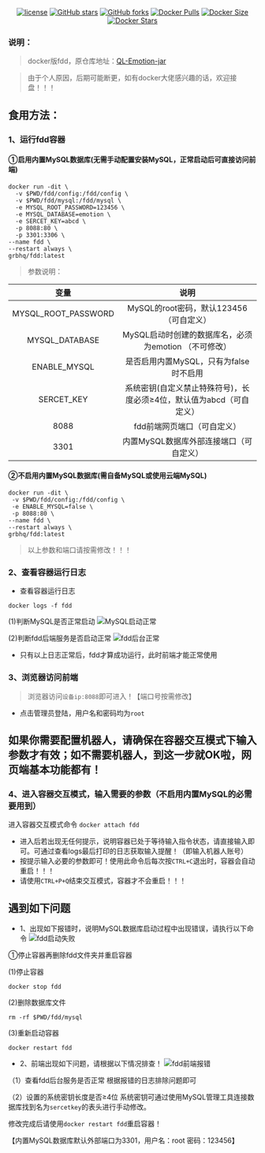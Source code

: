 <p align="center">
    <a href="https://github.com/grbnb/fdd-docker"><img src="https://img.shields.io/pypi/l/daily?style=plastic" alt="license"></a>
    <a href="https://github.com/grbnb/fdd-docker"><img src="https://img.shields.io/github/stars/grbnb/fdd-docker.svg?logo=github&style=plastic" alt="GitHub stars"></a>
    <a href="https://github.com/grbnb/fdd-docker"><img src="https://img.shields.io/github/forks/grbnb/fdd-docker.svg?logo=github&style=plastic" alt="GitHub forks"></a>
    <a href="https://hub.docker.com/r/grbhq/fdd"><img src="https://img.shields.io/docker/pulls/grbhq/fdd?logo=docker&style=plastic" alt="Docker Pulls"></a>
    <a href="https://hub.docker.com/r/grbhq/fdd/"><img src="https://img.shields.io/docker/image-size/grbhq/fdd?logo=docker&style=plastic" alt="Docker Size"></a>
    <a href="https://hub.docker.com/r/grbhq/fdd/"><img src="https://img.shields.io/docker/stars/grbhq/fdd?logo=docker&style=plastic" alt="Docker Stars"></a>
</p>

### 说明：

> docker版fdd，原仓库地址：[QL-Emotion-jar](https://github.com/fengxiaoruia/QL-Emotion-jar.git)

> 由于个人原因，后期可能断更，如有docker大佬感兴趣的话，欢迎接盘！！！

## 食用方法：

### 1、运行fdd容器

#### ①启用内置MySQL数据库(无需手动配置安装MySQL，正常启动后可直接访问前端)

```
docker run -dit \
  -v $PWD/fdd/config:/fdd/config \
  -v $PWD/fdd/mysql:/fdd/mysql \
  -e MYSQL_ROOT_PASSWORD=123456 \
  -e MYSQL_DATABASE=emotion \
  -e SERCET_KEY=abcd \
  -p 8088:80 \
  -p 3301:3306 \
--name fdd \
--restart always \
grbhq/fdd:latest
```

> 参数说明：

| 变量                  | 说明                                     |
|:-------------------:|:--------------------------------------:|
| MYSQL_ROOT_PASSWORD | MySQL的root密码，默认123456（可自定义）            |
| MYSQL_DATABASE      | MySQL启动时创建的数据库名，必须为emotion （不可修改）      |
| ENABLE_MYSQL        | 是否启用内置MySQL，只有为false时不启用               |
| SERCET_KEY          | 系统密钥(自定义禁止特殊符号)，长度必须≥4位，默认值为abcd（可自定义） |
| 8088                | fdd前端网页端口（可自定义）                        |
| 3301                | 内置MySQL数据库外部连接端口（可自定义）                 |

#### ②不启用内置MySQL数据库(需自备MySQL或使用云端MySQL)

```
docker run -dit \
 -v $PWD/fdd/config:/fdd/config \
 -e ENABLE_MYSQL=false \
 -p 8088:80 \
--name fdd \
--restart always \
grbhq/fdd:latest
```

> 以上参数和端口请按需修改！！！

### 2、查看容器运行日志

- 查看容器运行日志

`docker logs -f fdd`

(1)判断MySQL是否正常启动
![MySQL启动正常](https://s1.328888.xyz/2022/10/03/PwwOS.png)

(2)判断fdd后端服务是否启动正常
![fdd后台正常](https://s1.328888.xyz/2022/10/03/PwBqF.png)

- 只有以上日志正常后，fdd才算成功运行，此时前端才能正常使用

### 3、浏览器访问前端

> 浏览器访问`设备ip:8088`即可进入！【端口号按需修改】

- 点击管理员登陆，用户名和密码均为`root`

## 如果你需要配置机器人，请确保在容器交互模式下输入参数才有效；如不需要机器人，到这一步就OK啦，网页端基本功能都有！

### 4、进入容器交互模式，输入需要的参数（不启用内置MySQL的必需要用到）

进入容器交互模式命令
`docker attach fdd`

- 进入后若出现无任何提示，说明容器已处于等待输入指令状态，请直接输入即可。可通过查看logs最后打印的日志获取输入提醒！（即输入机器人账号）
- 按提示输入必要的参数即可！使用此命令后每次按``CTRL+C``退出时，容器会自动重启！！！
- 请使用`CTRL+P+Q`结束交互模式，容器才不会重启！！！

## 遇到如下问题

- 1、出现如下报错时，说明MySQL数据库启动过程中出现错误，请执行以下命令
  ![fdd启动失败](https://s1.328888.xyz/2022/10/03/PCnOF.png)

①停止容器再删除fdd文件夹并重启容器

(1)停止容器

`docker stop fdd`

(2)删除数据库文件

`rm -rf $PWD/fdd/mysql`

(3)重新启动容器

`docker restart fdd`

- 2、前端出现如下问题，请根据以下情况排查！
  ![fdd前端报错](https://s1.328888.xyz/2022/10/03/PCKHP.png)

（1）查看fdd后台服务是否正常
  根据报错的日志排除问题即可

（2）设置的系统密钥长度是否≥4位
系统密钥可通过使用MySQL管理工具连接数据库找到名为`sercetkey`的表头进行手动修改。

修改完成后请使用`docker restart fdd`重启容器！

【内置MySQL数据库默认外部端口为3301，用户名：root    密码：123456】